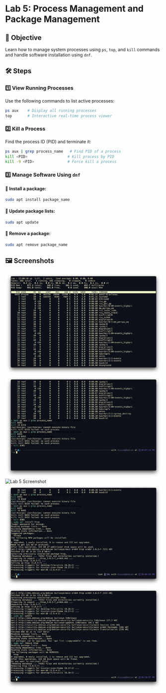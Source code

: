 # Lab 5: Process Management and Package Management  

## 📌 Objective  
Learn how to manage system processes using `ps`, `top`, and `kill` commands and handle software installation using `dnf`.  

## 🛠️ Steps  

### 1️⃣ **View Running Processes**  
Use the following commands to list active processes:  

```bash
ps aux    # Display all running processes  
top       # Interactive real-time process viewer  
```

### 2️⃣ **Kill a Process**  
Find the process ID (PID) and terminate it:  

```bash
ps aux | grep process_name   # Find PID of a process  
kill <PID>                  # Kill process by PID  
kill -9 <PID>               # Force kill a process  
```

### 3️⃣ **Manage Software Using `dnf`**  
#### 🔹 Install a package:  
```bash
sudo apt install package_name
```
#### 🔹 Update package lists:  
```bash
sudo apt update
```
#### 🔹 Remove a package:  
```bash
sudo apt remove package_name
```

## 🖼️ **Screenshots**  
![Lab 5 Screenshot](lab5.png)
![Lab 5 Screenshot](lab5b.png)
![Lab 5 Screenshot](lab5c.png)
![Lab 5 Screenshot](lab5d.png)
![Lab 5 Screenshot](lab5e.png)
